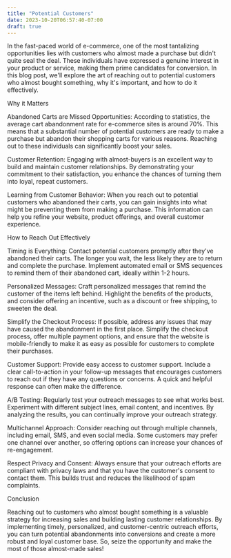 ```yaml
---
title: "Potential Customers"
date: 2023-10-20T06:57:40-07:00
draft: true
---
```


In the fast-paced world of e-commerce, one of the most tantalizing opportunities lies with
customers who almost made a purchase but didn't quite seal the deal. These individuals
have expressed a genuine interest in your product or service, making them prime candidates
for conversion. In this blog post, we'll explore the art of reaching out to potential
customers who almost bought something, why it's important, and how to do it effectively.

Why it Matters

Abandoned Carts are Missed Opportunities:
According to statistics, the average cart abandonment rate for e-commerce sites is
around 70%. This means that a substantial number of potential customers are ready
to make a purchase but abandon their shopping carts for various reasons. Reaching
out to these individuals can significantly boost your sales.

Customer Retention:
Engaging with almost-buyers is an excellent way to build and maintain
customer relationships. By demonstrating your commitment to their
satisfaction, you enhance the chances of turning them into loyal, repeat
customers.

Learning from Customer Behavior:
When you reach out to potential customers who abandoned their
carts, you can gain insights into what might be preventing them
from making a purchase. This information can help you refine your
website, product offerings, and overall customer experience.

How to Reach Out Effectively

Timing is Everything:
Contact potential customers promptly after they've
abandoned their carts. The longer you wait, the less
likely they are to return and complete the purchase.
Implement automated email or SMS sequences to remind them
of their abandoned cart, ideally within 1-2 hours.

Personalized Messages:
Craft personalized messages that remind the
customer of the items left behind. Highlight the
benefits of the products, and consider offering an
incentive, such as a discount or free shipping, to
sweeten the deal.

Simplify the Checkout Process:
If possible, address any issues that may
have caused the abandonment in the first
place. Simplify the checkout process,
offer multiple payment options, and ensure
that the website is mobile-friendly to
make it as easy as possible for customers
to complete their purchases.

Customer Support:
Provide easy access to customer
support. Include a clear
call-to-action in your follow-up
messages that encourages customers
to reach out if they have any
questions or concerns. A quick and
helpful response can often make
the difference.

A/B Testing:
Regularly test your
outreach messages to see
what works best.
Experiment with different
subject lines, email
content, and incentives.
By analyzing the results,
you can continually
improve your outreach
strategy.

Multichannel Approach:
Consider reaching
out through
multiple channels,
including email,
SMS, and even
social media. Some
customers may
prefer one channel
over another, so
offering options
can increase your
chances of
re-engagement.

Respect
Privacy and
Consent:
Always
ensure
that your
outreach
efforts
are
compliant
with
privacy
laws and
that you
have the
customer's
consent to
contact
them. This
builds
trust and
reduces
the
likelihood
of spam
complaints.

Conclusion

Reaching
out to
customers
who almost
bought
something
is a
valuable
strategy
for
increasing
sales and
building
lasting
customer
relationships.
By
implementing
timely,
personalized,
and
customer-centric
outreach
efforts,
you can
turn
potential
abandonments
into
conversions
and create
a more
robust and
loyal
customer
base. So,
seize the
opportunity
and make
the most
of those
almost-made
sales!
